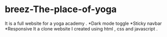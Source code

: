 # breez-The-place-of-yoga
It is a full website for a yoga academy .
*Dark mode toggle
*Sticky navbar
*Responsive
It a clone website I created using html , css and javascript .
